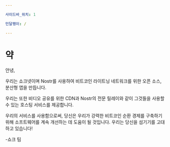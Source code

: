 ```yaml
---

사이드바_위치: 1

민달팽이: /

---
```


# 약

안녕,

우리는 쇼크넷이며 Nostr를 사용하여 비트코인 라이트닝 네트워크를 위한 오픈 소스, 분산형 앱을 만듭니다.

우리는 또한 비디오 공유를 위한 CDN과 Nostr의 전문 릴레이와 같이 그것들을 사용할 수 있는 호스팅 서비스를 제공합니다.

우리의 서비스를 사용함으로써, 당신은 우리가 강력한 비트코인 순환 경제를 구축하기 위해 소프트웨어를 계속 개선하는 데 도움이 될 것입니다. 우리는 당신을 섬기기를 고대하고 있습니다!

-쇼크 팀
